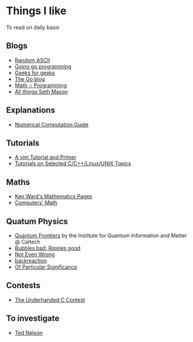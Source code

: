 # Things I like

To read on daily basic

## Blogs

* [Random ASCII](https://randomascii.wordpress.com/)
* [Going go programming](https://www.goinggo.net/)
* [Geeks for geeks](http://www.geeksforgeeks.org/)
* [The Go blog](https://blog.golang.org/)
* [Math ∩ Programming](https://jeremykun.com/2014/12/08/a-motivation-for-quantum-computing/)
* [All things Seth Mason](http://sethmason.com/)

## Explanations
* [Numerical Computation Guide](http://docs.oracle.com/cd/E19957-01/806-3568/)

## Tutorials
* [A vim Tutorial and Primer](https://danielmiessler.com/study/vim)
* [Tutorials on Selected C/C++/Linux/UNIX Topics](http://www.augustcouncil.com/~tgibson/tutorial/)

## Maths
* [Ken Ward's Mathematics Pages](https://trans4mind.com/personal_development/mathematics/series/sumNaturalNumbers.htm)
* [Computers' Math](http://kias.dyndns.org/comath)

## Quatum Physics
* [Quantum Frontiers](https://quantumfrontiers.com/) by the Institute for Quantum Information and Matter @ Caltech
* [Bubbles bad; Ripples good](https://williewong.wordpress.com/)
* [Not Even Wrong](http://www.math.columbia.edu/~woit/wordpress/)
* [backreaction](http://backreaction.blogspot.com/)
* [Of Particular Significance](https://profmattstrassler.com/)

## Contests
* [The Underhanded C Contest](http://underhanded-c.org/_page_id_5.html)

## To investigate
* [Ted Nelson](https://en.wikipedia.org/wiki/Ted_Nelson)